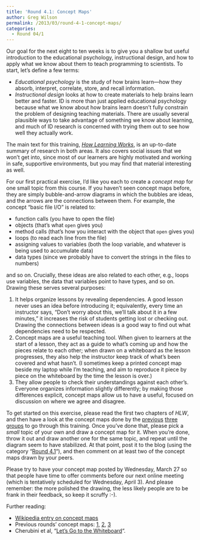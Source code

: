 ```yaml
---
title: 'Round 4.1: Concept Maps'
author: Greg Wilson
permalink: /2013/03/round-4-1-concept-maps/
categories:
  - Round 04/1
---
```

Our goal for the next eight to ten weeks is to give you a shallow but useful introduction to the educational psychology, instructional design, and how to apply what we know about them to teach programming to scientists. To start, let&#8217;s define a few terms:

*   *Educational psychology* is the study of how brains learn—how they absorb, interpret, correlate, store, and recall information.
*   *Instructional design* looks at how to create materials to help brains learn better and faster. ID is more than just applied educational psychology because what we know about how brains learn doesn&#8217;t fully constrain the problem of designing teaching materials. There are usually several plausible ways to take advantage of something we know about learning, and much of ID research is concerned with trying them out to see how well they actually work.

The main text for this training, <cite><a href="http://www.amazon.com/How-Learning-Works-Research-Based-Jossey-Bass/dp/0470484101">How Learning Works</a></cite>, is an up-to-date summary of research in both areas. It also covers social issues that we won&#8217;t get into, since most of our learners are highly motivated and working in safe, supportive environments, but you may find that material interesting as well.

For our first practical exercise, I&#8217;d like you each to create a *concept map* for one small topic from this course. If you haven&#8217;t seen concept maps before, they are simply bubble-and-arrow diagrams in which the bubbles are ideas, and the arrows are the connections between them. For example, the concept &#8220;basic file I/O&#8221; is related to:

*   function calls (you have to open the file)
*   objects (that&#8217;s what `open` gives you)
*   method calls (that&#8217;s how you interact with the object that `open` gives you)
*   loops (to read each line from the file)
*   assigning values to variables (both the loop variable, and whatever is being used to accumulate data)
*   data types (since we probably have to convert the strings in the files to numbers)

and so on. Crucially, these ideas are also related to each other, e.g., loops use variables, the data that variables point to have types, and so on. Drawing these serves several purposes:

1.  It helps organize lessons by revealing dependencies. A good lesson never uses an idea before introducing it; equivalently, every time an instructor says, &#8220;Don&#8217;t worry about this, we&#8217;ll talk about it in a few minutes,&#8221; it increases the risk of students getting lost or checking out. Drawing the connections between ideas is a good way to find out what dependencies need to be respected.
2.  Concept maps are a useful teaching tool. When given to learners at the start of a lesson, they act as a guide to what&#8217;s coming up and how the pieces relate to each other; when drawn on a whiteboard as the lesson progresses, they also help the instructor keep track of what&#8217;s been covered and what hasn&#8217;t. (I sometimes keep a printed concept map beside my laptop while I&#8217;m teaching, and aim to reproduce it piece by piece on the whiteboard by the time the lesson is over.)
3.  They allow people to check their understandings against each other&#8217;s. Everyone organizes information slightly differently; by making those differences explicit, concept maps allow us to have a useful, focused on discussion on where we agree and disagree.

To get started on this exercise, please read the first two chapters of *HLW*, and then have a look at the concept maps done by the [previous][1] [three][2] [groups][3] to go through this training. Once you&#8217;ve done that, please pick a *small* topic of your own and draw a concept map for it. When you&#8217;re done, throw it out and draw another one for the same topic, and repeat until the diagram seem to have stabilized. At that point, post it to the blog (using the category &#8220;[Round 4.1][4]&#8220;), and then comment on at least two of the concept maps drawn by your peers.

Please try to have your concept map posted by Wednesday, March 27 so that people have time to offer comments before our next online meeting (which is tentatively scheduled for Wednesday, April 3). And please remember: the more polished the drawing, the less likely people are to be frank in their feedback, so keep it scruffy :-).

Further reading:

*   [Wikipedia entry on concept maps][5]
*   Previous rounds&#8217; concept maps: [1][1], [2][2], [3][3]
*   Cherubini et al, &#8220;[Let&#8217;s Go to the Whiteboard][6]&#8220;.

 [1]: http://teaching.software-carpentry.org/category/round-1-1/
 [2]: http://teaching.software-carpentry.org/category/round-2-1/
 [3]: http://teaching.software-carpentry.org/category/round-3-1/
 [4]: http://teaching.software-carpentry.org/category/round-4-1/
 [5]: http://en.wikipedia.org/wiki/Concept_map
 [6]: http://research.microsoft.com/apps/pubs/default.aspx?id=74243
